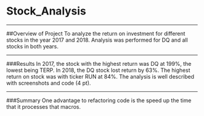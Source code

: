 # Stock_Analysis
----
##Overview of Project
To analyze the return on investment for different stocks in the year 2017 and 2018. Analysis was performed for DQ and all stocks in both years.

---
###Results
In 2017, the stock with the highest return was DQ at 199%, the lowest being TERP. In 2018, the DQ stock lost return by 63%. The highest return on stock was with ticker RUN at 84%.
The analysis is well described with screenshots and code (4 pt).

---
###Summary
One advantage to refactoring code is the speed up the time that it processes that macros. 
